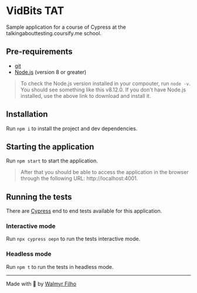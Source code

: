 # VidBits TAT

Sample application for a course of Cypress at the talkingabouttesting.coursify.me school.

## Pre-requirements

- [git](https://git-scm.com/downloads)
- [Node.js](https://nodejs.org/en/) (version 8 or greater)

> To check the Node.js version installed in your compouter, run `node -v`. You should see something like this v8.12.0. If you don't have Node.js installed, use the above link to download and install it.

## Installation

Run `npm i` to install the project and dev dependencies.

## Starting the application

Run `npm start` to start the application.

> After that you should be able to access the application in the browser through the following URL: http://localhost:4001.

## Running the tests

There are [Cypress](https://cypress.io) end to end tests available for this application.

### Interactive mode

Run `npx cypress oepn` to run the tests interactive mode.

### Headless mode

Run `npm t` to run the tests in headless mode.

___

Made with 💚 by [Walmyr Filho](http://walmyr-filho.com)